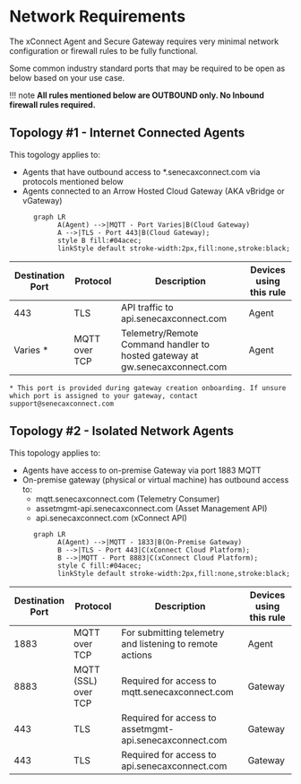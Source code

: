 # Network Requirements
The xConnect Agent and Secure Gateway requires very minimal network configuration or firewall rules to
be fully functional. 

Some common industry standard ports that may be required to be open as below based on your use case.

!!! note
    **All rules mentioned below are OUTBOUND only. No Inbound firewall rules required.**

## Topology #1 - Internet Connected Agents

This togology applies to:
- Agents that have outbound access to *.senecaxconnect.com via protocols mentioned below
- Agents connected to an Arrow Hosted Cloud Gateway (AKA vBridge or vGateway)
```mermaid
      graph LR
            A(Agent) -->|MQTT - Port Varies|B(Cloud Gateway)
            A -->|TLS - Port 443|B(Cloud Gateway);
            style B fill:#04acec;
            linkStyle default stroke-width:2px,fill:none,stroke:black;
```


| **Destination Port**    | **Protocol** | **Description**|**Devices using this rule**                |
|-------------------------|--------------|----------------|-------------------------------------------|
| 443| TLS | API traffic to api.senecaxconnect.com | Agent|
| Varies *| MQTT over TCP | Telemetry/Remote Command handler to hosted gateway at gw.senecaxconnect.com | Agent|

`* This port is provided during gateway creation onboarding. If unsure which port is assigned to your gateway, contact support@senecaxconnect.com`
## Topology #2 - Isolated Network Agents

This topology applies to:
- Agents have access to on-premise Gateway via port 1883 MQTT
- On-premise gateway (physical or virtual machine) has outbound access to:
  - mqtt.senecaxconnect.com (Telemetry Consumer)
  - assetmgmt-api.senecaxconnect.com (Asset Management API)
  - api.senecaxconnect.com (xConnect API)

```mermaid
      graph LR
            A(Agent) -->|MQTT - 1833|B(On-Premise Gateway)
            B -->|TLS - Port 443|C(xConnect Cloud Platform);
            B -->|MQTT - Port 8883|C(xConnect Cloud Platform);
            style C fill:#04acec;
            linkStyle default stroke-width:2px,fill:none,stroke:black;
```


| **Destination Port**    | **Protocol** | **Description**|**Devices using this rule**                |
|-------------------------|--------------|----------------|-------------------------------------------|
| 1883 | MQTT over TCP | For submitting telemetry and listening to remote actions  | Agent|
| 8883| MQTT (SSL) over TCP | Required for access to mqtt.senecaxconnect.com | Gateway|
| 443 | TLS | Required for access to assetmgmt-api.senecaxconnect.com | Gateway|
| 443 | TLS | Required for access to api.senecaxconnect.com | Gateway|



